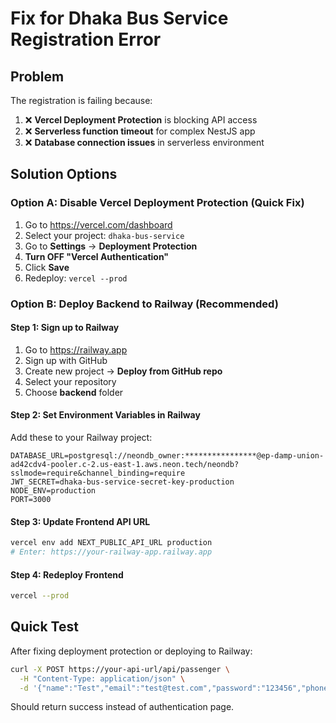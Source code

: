 # Fix for Dhaka Bus Service Registration Error

## Problem
The registration is failing because:
1. ❌ **Vercel Deployment Protection** is blocking API access
2. ❌ **Serverless function timeout** for complex NestJS app
3. ❌ **Database connection issues** in serverless environment

## Solution Options

### Option A: Disable Vercel Deployment Protection (Quick Fix)
1. Go to https://vercel.com/dashboard
2. Select your project: `dhaka-bus-service`
3. Go to **Settings** → **Deployment Protection**
4. **Turn OFF "Vercel Authentication"**
5. Click **Save**
6. Redeploy: `vercel --prod`

### Option B: Deploy Backend to Railway (Recommended)

#### Step 1: Sign up to Railway
1. Go to https://railway.app
2. Sign up with GitHub
3. Create new project → **Deploy from GitHub repo**
4. Select your repository
5. Choose **backend** folder

#### Step 2: Set Environment Variables in Railway
Add these to your Railway project:
```
DATABASE_URL=postgresql://neondb_owner:****************@ep-damp-union-ad42cdv4-pooler.c-2.us-east-1.aws.neon.tech/neondb?sslmode=require&channel_binding=require
JWT_SECRET=dhaka-bus-service-secret-key-production
NODE_ENV=production
PORT=3000
```

#### Step 3: Update Frontend API URL
```bash
vercel env add NEXT_PUBLIC_API_URL production
# Enter: https://your-railway-app.railway.app
```

#### Step 4: Redeploy Frontend
```bash
vercel --prod
```

## Quick Test
After fixing deployment protection or deploying to Railway:
```bash
curl -X POST https://your-api-url/api/passenger \
  -H "Content-Type: application/json" \
  -d '{"name":"Test","email":"test@test.com","password":"123456","phone":"123456789"}'
```

Should return success instead of authentication page.